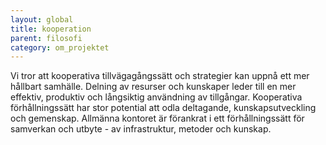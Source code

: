 ```yaml
---
layout: global
title: kooperation
parent: filosofi
category: om_projektet
---
```


Vi tror att kooperativa tillvägagångssätt och strategier kan uppnå ett mer hållbart samhälle. Delning av resurser och kunskaper leder till en mer effektiv, produktiv och långsiktig användning av tillgångar. Kooperativa förhållningssätt har stor potential att odla deltagande, kunskapsutveckling och gemenskap. Allmänna kontoret är förankrat i ett förhållningssätt för samverkan och utbyte - av infrastruktur, metoder och kunskap.